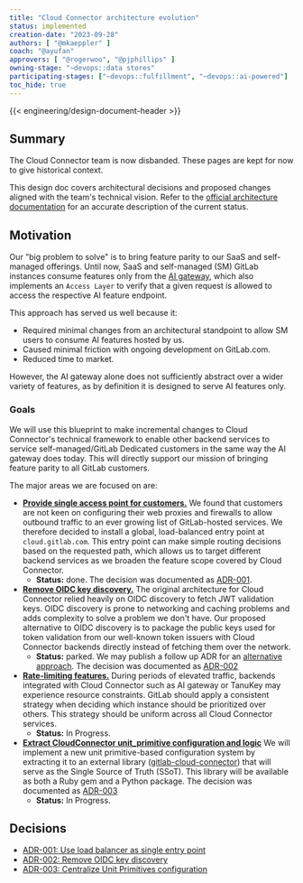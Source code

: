 ```yaml
---
title: "Cloud Connector architecture evolution"
status: implemented
creation-date: "2023-09-28"
authors: [ "@mkaeppler" ]
coach: "@ayufan"
approvers: [ "@rogerwoo", "@pjphillips" ]
owning-stage: "~devops::data stores"
participating-stages: ["~devops::fulfillment", "~devops::ai-powered"]
toc_hide: true
---
```


{{< engineering/design-document-header >}}

## Summary

The Cloud Connector team is now disbanded. These pages are kept for now to give historical context. 

This design doc covers architectural decisions and proposed changes aligned with the team's technical vision.
Refer to the [official architecture documentation](https://docs.gitlab.com/ee/development/cloud_connector/architecture.html)
for an accurate description of the current status.

## Motivation

Our "big problem to solve" is to bring feature parity to our SaaS and self-managed offerings.
Until now, SaaS and self-managed (SM) GitLab instances consume features only from the
[AI gateway](https://docs.gitlab.com/ee/architecture/blueprints/ai_gateway/index.html),
which also implements an `Access Layer` to verify that a given request is allowed
to access the respective AI feature endpoint.
<!-- TODO: change to new design doc URL -->

This approach has served us well because it:

- Required minimal changes from an architectural standpoint to allow SM users to consume AI features hosted by us.
- Caused minimal friction with ongoing development on GitLab.com.
- Reduced time to market.

However, the AI gateway alone does not sufficiently abstract over a wider variety of features,
as by definition it is designed to serve AI features only.

### Goals

We will use this blueprint to make incremental changes to Cloud Connector's technical framework
to enable other backend services to service self-managed/GitLab Dedicated customers in the same way
the AI gateway does today. This will directly support our mission of bringing feature parity
to all GitLab customers.

The major areas we are focused on are:

- [**Provide single access point for customers.**](https://gitlab.com/groups/gitlab-org/-/epics/12405)
  We found that customers are not keen on configuring their web proxies and firewalls
  to allow outbound traffic to an ever growing list of GitLab-hosted services. We therefore decided to
  install a global, load-balanced entry point at `cloud.gitlab.com`. This entry point can make simple
  routing decisions based on the requested path, which allows us to target different backend services
  as we broaden the feature scope covered by Cloud Connector.
  - **Status:** done. The decision was documented as [ADR-001](decisions/001_lb_entry_point.md).
- [**Remove OIDC key discovery.**](https://gitlab.com/groups/gitlab-org/-/epics/15142)
  The original architecture for Cloud Connector relied heavily on OIDC discovery to fetch JWT validation keys.
  OIDC discovery is prone to networking and caching problems and adds complexity to solve a problem we don't have.
  Our proposed alternative to OIDC discovery is to package the public keys used for token validation from our well-known token issuers with Cloud Connector backends directly instead of fetching them over the network.
  - **Status:** parked. We may publish a follow up ADR for an [alternative approach](https://gitlab.com/groups/gitlab-org/-/epics/14401). The decision was documented as [ADR-002](decisions/002_remove_oidc_key_discovery.md)
- [**Rate-limiting features.**](https://gitlab.com/groups/gitlab-org/-/epics/12032)
  During periods of elevated traffic, backends integrated with Cloud Connector such as
  AI gateway or TanuKey may experience resource constraints. GitLab should apply a consistent strategy when deciding which instance
  should be prioritized over others. This strategy should be uniform across all Cloud Connector services.
  - **Status:** In Progress.
- [**Extract CloudConnector unit_primitive configuration and logic**](https://gitlab.com/groups/gitlab-org/-/epics/14310)
  We will implement a new unit primitive-based configuration system by extracting it to an external library ([gitlab-cloud-connector](https://gitlab.com/gitlab-org/cloud-connector/gitlab-cloud-connector)) that will serve as the Single Source of Truth (SSoT).
  This library will be available as both a Ruby gem and a Python package. The decision was documented as [ADR-003](decisions/003_unit_primitives.md)
  - **Status:** In Progress.

## Decisions

- [ADR-001: Use load balancer as single entry point](decisions/001_lb_entry_point.md)
- [ADR-002: Remove OIDC key discovery](decisions/002_remove_oidc_key_discovery.md)
- [ADR-003: Centralize Unit Primitives configuration](decisions/003_unit_primitives.md)
